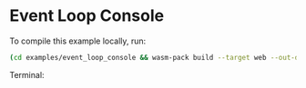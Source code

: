 # Event Loop Console

To compile this example locally, run:

```bash
(cd examples/event_loop_console && wasm-pack build --target web --out-dir ../../doc/src/pkg)
```

Terminal:

<div id="terminal" class="language-bash hljs" style="display: block; font-family: monospace;"></div>

<script type="module">
import init, * as exports from '../pkg/example_event_loop_console.js';
window.onload = async function() {
    await init();
    exports.run();
};
</script>

